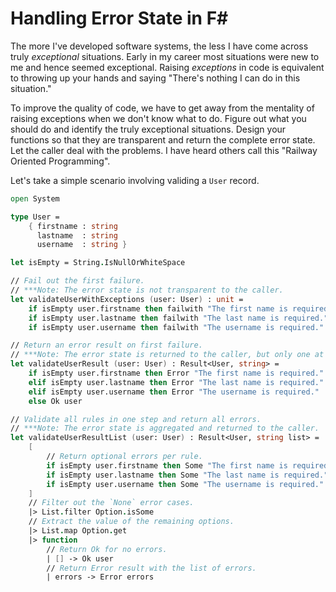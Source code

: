 # Handling Error State in F# #

The more I've developed software systems, the less I have come across truly *exceptional* situations.  Early in my career most situations were new to me and hence seemed exceptional.  Raising *exceptions* in code is equivalent to throwing up your hands and saying "There's nothing I can do in this situation."  

To improve the quality of code, we have to get away from the mentality of raising exceptions when we don't know what to do.  Figure out what you should do and identify the truly exceptional situations.  Design your functions so that they are transparent and return the complete error state.  Let the caller deal with the problems.  I have heard others call this "Railway Oriented Programming".

Let's take a simple scenario involving validing a `User` record.  

```fsharp
open System

type User = 
    { firstname : string
      lastname  : string
      username  : string }

let isEmpty = String.IsNullOrWhiteSpace

// Fail out the first failure.
// ***Note: The error state is not transparent to the caller.  
let validateUserWithExceptions (user: User) : unit = 
    if isEmpty user.firstname then failwith "The first name is required."
    if isEmpty user.lastname then failwith "The last name is required."
    if isEmpty user.username then failwith "The username is required."

// Return an error result on first failure.
// ***Note: The error state is returned to the caller, but only one at a time.
let validateUserResult (user: User) : Result<User, string> =
    if isEmpty user.firstname then Error "The first name is required."
    elif isEmpty user.lastname then Error "The last name is required."
    elif isEmpty user.username then Error "The username is required."
    else Ok user

// Validate all rules in one step and return all errors.
// ***Note: The error state is aggregated and returned to the caller.
let validateUserResultList (user: User) : Result<User, string list> =
    [
        // Return optional errors per rule.
        if isEmpty user.firstname then Some "The first name is required." else None
        if isEmpty user.lastname then Some "The last name is required." else None
        if isEmpty user.username then Some "The username is required." else None
    ]
    // Filter out the `None` error cases.
    |> List.filter Option.isSome
    // Extract the value of the remaining options.
    |> List.map Option.get
    |> function 
        // Return Ok for no errors.
        | [] -> Ok user
        // Return Error result with the list of errors.
        | errors -> Error errors
```